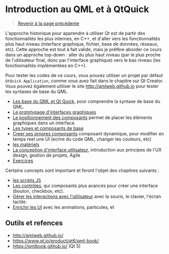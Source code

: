 
# Introduction au QML et à QtQuick

> [Revenir à la page précédente](../README.md)

L'approche historique pour apprendre à utiliser Qt est de partir des fonctionnalités les plus internes, en C++, et d'aller vers 
les fonctionnalités plus haut niveau (interface graphique, fichier, base de données, réseaux, etc). Cette approche est tout à fait
valide, mais je préfère aborder ce cours dans un approche top-down : aller du plus haut niveau (par le plus proche de l'utilisateur
final, donc par l'interface graphique) vers le bas niveau (les fonctionnalités implémentées en C++).

Pour tester les codes de ce cours, vous pouvez utiliser un projet par défaut `QtQuick Application`, comme vous avez fait dans
le chapitre sur Qt Creator. Vous pouvez également utiliser le site http://qmlweb.github.io pour tester les syntaxes de base du QML.

- [Les base du QML et Qt Quick](bases.md), pour comprendre la syntaxe de base du QML.
- [Le prototypage d'interfaces graphiques](prototype.md)
- [Le positionnement des composants](positioning.md) permet de placer les éléments graphiques dans un interface.
- [Les types et composants de base](types.md)
- [Creer ses propres composants](component.md) composant dynamique, pour modifier en temps reel une UI (ecrire du code QML, changer les couleurs, etc)
- [les matériels](material.md)
- [La conception d'interface utilisateur](ux.md), introduction aux principes de l'UX design, gestion de projets, Agile
- [Exercices](exercices.md)

Certains concepts sont important et feront l'objet des chapitres suivants :

- [les scripts JS](js.md)
- [Les contrôles](controls.md), qui composants plus avancés pour créer une interface (bouton, checkbox, etc).
- [Gérer les interactions avec l'utilisateur](input.md) avec la souris, le clavier, l'écran tactile.
- [Enrichir les UI](ui.md) avec les animations, particules, et

## Outils et refences

- http://qmlweb.github.io/
- https://www.qt.io/product/qt6/qml-book/
- https://qmlbook.github.io/ (Qt 5)
